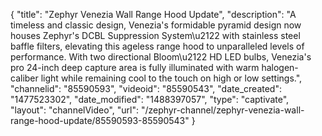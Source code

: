 {
    "title": "Zephyr Venezia Wall Range Hood Update",
    "description": "A timeless and classic design, Venezia's formidable pyramid design now houses Zephyr's DCBL Suppression System\u2122 with stainless steel baffle filters, elevating this ageless range hood to unparalleled levels of performance. With two directional Bloom\u2122 HD LED bulbs, Venezia's pro 24-inch deep capture area is fully illuminated with warm halogen-caliber light while remaining cool to the touch on high or low settings.",
    "channelid": "85590593",
    "videoid": "85590543",
    "date_created": "1477523302",
    "date_modified": "1488397057",
    "type": "captivate",
    "layout": "channelVideo",
    "url": "\/zephyr-channel\/zephyr-venezia-wall-range-hood-update\/85590593-85590543"
}